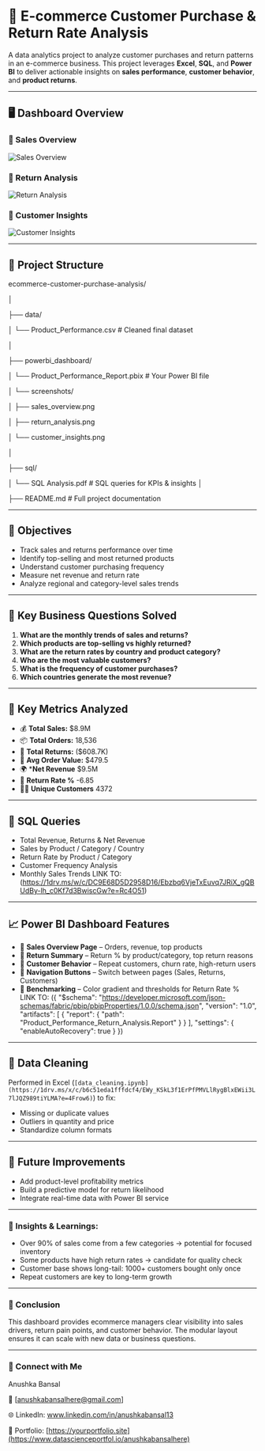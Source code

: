 # 🛒 E-commerce Customer Purchase & Return Rate Analysis

A data analytics project to analyze customer purchases and return patterns in an e-commerce business. This project leverages **Excel**, **SQL**, and **Power BI** to deliver actionable insights on **sales performance**, **customer behavior**, and **product returns**.

---

## 🖥 Dashboard Overview

### 📍 Sales Overview
![Sales Overview](<img width="960" height="544" alt="Sales-Performance" src="https://github.com/user-attachments/assets/8b67ca61-c1be-4349-b4c9-ed0025eefbee" />
)

### 📍 Return Analysis
![Return Analysis](<img width="968" height="540" alt="Returns-Analysis" src="https://github.com/user-attachments/assets/bad81d61-de4f-4cfa-8378-fed5d221b5a7" />
)

### 📍 Customer Insights
![Customer Insights](<img width="971" height="544" alt="Customers-Insight" src="https://github.com/user-attachments/assets/c1df3c10-3b13-4126-ab6f-aed6e3661001" />
)

---

## 📁 Project Structure

ecommerce-customer-purchase-analysis/

│

├── data/

│   └── Product_Performance.csv            # Cleaned final dataset

│

├── powerbi_dashboard/

│   └── Product_Performance_Report.pbix   # Your Power BI file

│   └── screenshots/

│       ├── sales_overview.png

│       ├── return_analysis.png

│       └── customer_insights.png

│

├── sql/

│   └──  SQL Analysis.pdf             # SQL queries for KPIs & insights
│

├── README.md                             # Full project documentation



---

## 🎯 Objectives

- Track sales and returns performance over time
- Identify top-selling and most returned products
- Understand customer purchasing frequency
- Measure net revenue and return rate
- Analyze regional and category-level sales trends

---

## 📌 Key Business Questions Solved

1. **What are the monthly trends of sales and returns?**
2. **Which products are top-selling vs highly returned?**
3. **What are the return rates by country and product category?**
4. **Who are the most valuable customers?**
5. **What is the frequency of customer purchases?**
6. **Which countries generate the most revenue?**

---

## 📌 Key Metrics Analyzed

- 💰 **Total Sales:** $8.9M
- 📦 **Total Orders:** 18,536
- 💸 **Total Returns:** ($608.7K)
- 🧾 **Avg Order Value:** $479.5
- 🌍 ***Net Revenue** $9.5M
- 🔁 **Return Rate %** -6.85
- 🧍‍♂️ **Unique Customers** 4372


---


## 📂 SQL Queries

- Total Revenue, Returns & Net Revenue
- Sales by Product / Category / Country
- Return Rate by Product / Category
- Customer Frequency Analysis
- Monthly Sales Trends
  LINK TO:(https://1drv.ms/w/c/DC9E68D5D2958D16/Ebzbq6VjeTxEuvq7JRiX_gQBUdBy-lh_c0Kf7d3BwiscGw?e=Rc4O51)
---


## 📈 Power BI Dashboard Features

- 🔹 **Sales Overview Page** – Orders, revenue, top products
- 🔹 **Return Summary** – Return % by product/category, top return reasons
- 🔹 **Customer Behavior** – Repeat customers, churn rate, high-return users
- 🔹 **Navigation Buttons** – Switch between pages (Sales, Returns, Customers)
- 🔹 **Benchmarking** – Color gradient and thresholds for Return Rate %
   LINK TO: ({
  "$schema": "https://developer.microsoft.com/json-schemas/fabric/pbip/pbipProperties/1.0.0/schema.json",
  "version": "1.0",
  "artifacts": [
    {
      "report": {
        "path": "Product_Performance_Return_Analysis.Report"
      }
    }
  ],
  "settings": {
    "enableAutoRecovery": true
  }
})

---


## 🧹 Data Cleaning

Performed in Excel (`[data_cleaning.ipynb](https://1drv.ms/x/c/b6c51eda1fffdcf4/EWy_KSkL3f1ErPfPMVLlRygBlxEWii3L7lJQZ989tiYLMA?e=4Frow6)`) to fix:
- Missing or duplicate values
- Outliers in quantity and price
- Standardize column formats


---


## 🔁 Future Improvements

- Add product-level profitability metrics
- Build a predictive model for return likelihood
- Integrate real-time data with Power BI service


---



### 🎯 Insights & Learnings:

- Over 90% of sales come from a few categories → potential for focused inventory
- Some products have high return rates → candidate for quality check
- Customer base shows long-tail: 1000+ customers bought only once
- Repeat customers are key to long-term growth


---

### 📌 Conclusion

This dashboard provides ecommerce managers clear visibility into sales drivers, return pain points, and customer behavior. The modular layout ensures it can scale with new data or business questions.

---

### 🙌 Connect with Me
Anushka Bansal

📧 [anushkabansalhere@gmail.com]

🌐 LinkedIn: www.linkedin.com/in/anushkabansal13

📁 Portfolio: [https://yourportfolio.site](https://www.datascienceportfol.io/anushkabansalhere)



